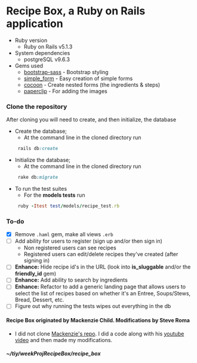 # Recipe Box, a Ruby on Rails application  
* Ruby version  
  * Ruby on Rails v5.1.3  
* System dependencies  
  * postgreSQL v9.6.3  
* Gems used  
  * [bootstrap-sass](https://rubygems.org/gems/bootstrap-sass) - Bootstrap styling  
  * [simple_form](https://rubygems.org/gems/simple_form) - Easy creation of simple forms  
  * [cocoon](https://rubygems.org/gems/cocoon) - Create nested forms (the ingredients & steps)  
  * [paperclip](https://rubygems.org/gems/paperclip) - For adding the images  

### Clone the repository  
After cloning you will need to create, and then initialize, the database
* Create the database;  
  * At the command line in the cloned directory run   
  ```ruby 
   rails db:create  
  ```  
* Initialize the database;  
  * At the command line in the cloned directory run 
  ```ruby 
   rake db:migrate  
  ```  
* To run the test suites  
  * For the **models tests** run 
  ```ruby 
   ruby -Itest test/models/recipe_test.rb  
  ```  
### To-do  
- [x] Remove <code>.haml</code> gem, make all views <code>.erb</code>  
- [ ] Add ability for users to register (sign up and/or then sign in)  
  * Non registered users can see recipes  
  * Registered users can edit/delete recipes they've created (after signing in)  
- [ ] **Enhance:** Hide recipe id's in the URL (look into **is_sluggable** and/or the **friendly_id** gem)  
- [ ] **Enhance:** Add ability to search by ingredients  
- [ ] **Enhance:** Refactor to add a generic landing page that allows users to select the list of recipes based on whether it's an Entree, Soups/Stews, Bread, Dessert, etc.  
- [ ] Figure out why running the tests wipes out everything in the db  

#### Recipe Box originated by Mackenzie Child. Modifications by Steve Roma
* I did not clone [Mackenzie's repo](https://github.com/mackenziechild/recipe_box). I did a code along with his [youtube video](https://www.youtube.com/watch?v=QhdzE1yNs-0) and then made my modifications.  

##### ~/tiy/weekProjRecipeBox/recipe_box  
